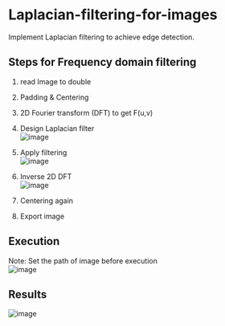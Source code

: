 # Laplacian-filtering-for-images
Implement Laplacian filtering to achieve edge detection.

## Steps for Frequency domain filtering
  1. read Image to double
  2. Padding & Centering 
  3. 2D Fourier transform (DFT) to get F(u,v)  
  4. Design Laplacian filter  
     ![image](https://user-images.githubusercontent.com/78803926/133756906-866e74bf-31e2-47fd-a458-0258c51d497e.png)  
  6. Apply filtering  
     ![image](https://user-images.githubusercontent.com/78803926/133756944-d1434318-59ab-4588-9536-ddf3f9e0d4ea.png)

  8. Inverse 2D DFT  
     ![image](https://user-images.githubusercontent.com/78803926/133757184-7e3c299d-f15e-4c82-aa6e-7d62caddf4cd.png)

  10. Centering again
  11. Export image  

## Execution  
Note: Set the path of image before execution  
  ![image](https://user-images.githubusercontent.com/78803926/133754991-7adf525f-db1a-43fd-a027-0cb9e1debd1c.png)  
  
## Results  
![image](https://user-images.githubusercontent.com/78803926/133758565-f3849e53-a0ff-45b0-b8ab-2d139773874a.png)

  

